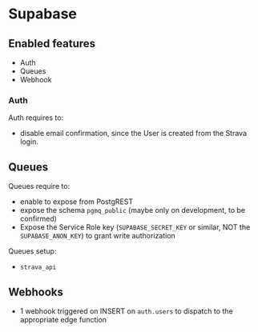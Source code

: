 # Supabase

## Enabled features

- Auth
- Queues
- Webhook

### Auth

Auth requires to:

- disable email confirmation, since the User is created from the Strava login.

## Queues

Queues require to:

- enable to expose from PostgREST
- expose the schema `pgmq_public` (maybe only on development, to be confirmed)
- Expose the Service Role key (`SUPABASE_SECRET_KEY` or similar, NOT the `SUPABASE_ANON_KEY`) to grant write authorization

Queues setup:
- `strava_api`

## Webhooks

- 1 webhook triggered on INSERT on `auth.users` to dispatch to the appropriate edge function
